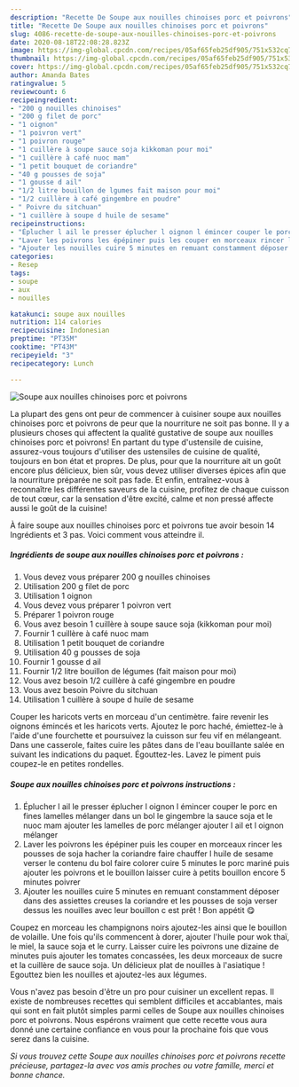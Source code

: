 ```yaml
---
description: "Recette De Soupe aux nouilles chinoises porc et poivrons"
title: "Recette De Soupe aux nouilles chinoises porc et poivrons"
slug: 4086-recette-de-soupe-aux-nouilles-chinoises-porc-et-poivrons
date: 2020-08-18T22:08:28.823Z
image: https://img-global.cpcdn.com/recipes/05af65feb25df905/751x532cq70/soupe-aux-nouilles-chinoises-porc-et-poivrons-photo-principale-de-la-recette.jpg
thumbnail: https://img-global.cpcdn.com/recipes/05af65feb25df905/751x532cq70/soupe-aux-nouilles-chinoises-porc-et-poivrons-photo-principale-de-la-recette.jpg
cover: https://img-global.cpcdn.com/recipes/05af65feb25df905/751x532cq70/soupe-aux-nouilles-chinoises-porc-et-poivrons-photo-principale-de-la-recette.jpg
author: Amanda Bates
ratingvalue: 5
reviewcount: 6
recipeingredient:
- "200 g nouilles chinoises"
- "200 g filet de porc"
- "1 oignon"
- "1 poivron vert"
- "1 poivron rouge"
- "1 cuillère à soupe sauce soja kikkoman pour moi"
- "1 cuillère à café nuoc mam"
- "1 petit bouquet de coriandre"
- "40 g pousses de soja"
- "1 gousse d ail"
- "1/2 litre bouillon de lgumes fait maison pour moi"
- "1/2 cuillère à café gingembre en poudre"
- " Poivre du sitchuan"
- "1 cuillère à soupe d huile de sesame"
recipeinstructions:
- "Éplucher l ail le presser éplucher l oignon l émincer couper le porc en fines lamelles mélanger dans un bol le gingembre la sauce soja et le nuoc mam ajouter les lamelles de porc mélanger ajouter l ail et l oignon mélanger"
- "Laver les poivrons les épépiner puis les couper en morceaux rincer les pousses de soja hacher la coriandre faire chauffer l huile de sesame verser le contenu du bol faire colorer cuire 5 minutes le porc mariné puis ajouter les poivrons et le bouillon laisser cuire à petits bouillon encore 5 minutes poivrer"
- "Ajouter les nouilles cuire 5 minutes en remuant constamment déposer dans des assiettes creuses la coriandre et les pousses de soja verser dessus les nouilles avec leur bouillon c est prêt ! Bon appétit 😋"
categories:
- Resep
tags:
- soupe
- aux
- nouilles

katakunci: soupe aux nouilles 
nutrition: 114 calories
recipecuisine: Indonesian
preptime: "PT35M"
cooktime: "PT43M"
recipeyield: "3"
recipecategory: Lunch

---
```



![Soupe aux nouilles chinoises porc et poivrons](https://img-global.cpcdn.com/recipes/05af65feb25df905/751x532cq70/soupe-aux-nouilles-chinoises-porc-et-poivrons-photo-principale-de-la-recette.jpg)

La plupart des gens ont peur de commencer à cuisiner soupe aux nouilles chinoises porc et poivrons de peur que la nourriture ne soit pas bonne. Il y a plusieurs choses qui affectent la qualité gustative de soupe aux nouilles chinoises porc et poivrons! En partant du type d'ustensile de cuisine, assurez-vous toujours d'utiliser des ustensiles de cuisine de qualité, toujours en bon état et propres. De plus, pour que la nourriture ait un goût encore plus délicieux, bien sûr, vous devez utiliser diverses épices afin que la nourriture préparée ne soit pas fade. Et enfin, entraînez-vous à reconnaître les différentes saveurs de la cuisine, profitez de chaque cuisson de tout cœur, car la sensation d'être excité, calme et non pressé affecte aussi le goût de la cuisine!

<!--inarticleads1-->

À faire soupe aux nouilles chinoises porc et poivrons tue avoir besoin 14 Ingrédients et 3 pas. Voici comment vous atteindre il.

##### Ingrédients de soupe aux nouilles chinoises porc et poivrons :

1. Vous devez vous préparer 200 g nouilles chinoises
1. Utilisation 200 g filet de porc
1. Utilisation 1 oignon
1. Vous devez vous préparer 1 poivron vert
1. Préparer 1 poivron rouge
1. Vous avez besoin 1 cuillère à soupe sauce soja (kikkoman pour moi)
1. Fournir 1 cuillère à café nuoc mam
1. Utilisation 1 petit bouquet de coriandre
1. Utilisation 40 g pousses de soja
1. Fournir 1 gousse d ail
1. Fournir 1/2 litre bouillon de légumes (fait maison pour moi)
1. Vous avez besoin 1/2 cuillère à café gingembre en poudre
1. Vous avez besoin  Poivre du sitchuan
1. Utilisation 1 cuillère à soupe d huile de sesame


Couper les haricots verts en morceau d&#39;un centimètre. faire revenir les oignons émincés et les haricots verts. Ajoutez le porc haché, émiettez-le à l&#39;aide d&#39;une fourchette et poursuivez la cuisson sur feu vif en mélangeant. Dans une casserole, faites cuire les pâtes dans de l&#39;eau bouillante salée en suivant les indications du paquet. Égouttez-les. Lavez le piment puis coupez-le en petites rondelles. 

<!--inarticleads2-->

##### Soupe aux nouilles chinoises porc et poivrons instructions :

1. Éplucher l ail le presser éplucher l oignon l émincer couper le porc en fines lamelles mélanger dans un bol le gingembre la sauce soja et le nuoc mam ajouter les lamelles de porc mélanger ajouter l ail et l oignon mélanger
1. Laver les poivrons les épépiner puis les couper en morceaux rincer les pousses de soja hacher la coriandre faire chauffer l huile de sesame verser le contenu du bol faire colorer cuire 5 minutes le porc mariné puis ajouter les poivrons et le bouillon laisser cuire à petits bouillon encore 5 minutes poivrer
1. Ajouter les nouilles cuire 5 minutes en remuant constamment déposer dans des assiettes creuses la coriandre et les pousses de soja verser dessus les nouilles avec leur bouillon c est prêt ! Bon appétit 😋


Coupez en morceau les champignons noirs ajoutez-les ainsi que le bouillon de volaille. Une fois qu&#39;ils commencent à dorer, ajouter l&#39;huile pour wok thaï, le miel, la sauce soja et le curry. Laisser cuire les poivrons une dizaine de minutes puis ajouter les tomates concassées, les deux morceaux de sucre et la cuillère de sauce soja. Un délicieux plat de nouilles à l&#39;asiatique ! Egouttez bien les nouilles et ajoutez-les aux légumes. 

<!--inarticleads1-->

<p>
Vous n'avez pas besoin d'être un pro pour cuisiner un excellent repas. Il existe de nombreuses recettes qui semblent difficiles et accablantes, mais qui sont en fait plutôt simples parmi celles de Soupe aux nouilles chinoises porc et poivrons. Nous espérons vraiment que cette recette vous aura donné une certaine confiance en vous pour la prochaine fois que vous serez dans la cuisine.
</p>

<p>
<i>Si vous trouvez cette Soupe aux nouilles chinoises porc et poivrons recette précieuse, partagez-la avec vos amis proches ou votre famille, merci et bonne chance.</i>
</p>
